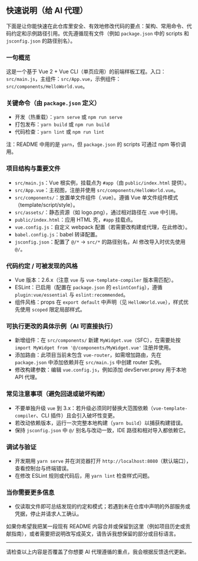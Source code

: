 ## 快速说明（给 AI 代理）

下面是让你能快速在此仓库里安全、有效地修改代码的要点：架构、常用命令、代码约定和示例路径引用。优先遵循现有文件（例如 `package.json` 中的 scripts 和 `jsconfig.json` 的路径别名）。

### 一句概览
这是一个基于 Vue 2 + Vue CLI（单页应用）的前端样板工程。入口：`src/main.js`，主组件：`src/App.vue`，示例组件：`src/components/HelloWorld.vue`。

### 关键命令（由 `package.json` 定义）
- 开发（热重载）：`yarn serve` 或 `npm run serve`
- 打包发布：`yarn build` 或 `npm run build`
- 代码检查：`yarn lint` 或 `npm run lint`

注：README 中用的是 `yarn`，但 `package.json` 的 scripts 可通过 npm 等价调用。

### 项目结构与重要文件
- `src/main.js`：Vue 根实例，挂载点为 `#app`（由 `public/index.html` 提供）。
- `src/App.vue`：主视图，注册并使用 `src/components/HelloWorld.vue`。
- `src/components/`：放置单文件组件（.vue）。遵循 Vue 单文件组件模式（template/script/style）。
- `src/assets/`：静态资源（如 logo.png），通过相对路径在 .vue 中引用。
- `public/index.html`：应用 HTML 壳，`#app` 挂载点。
- `vue.config.js`：自定义 webpack 配置（若需要改构建或代理，在此修改）。
- `babel.config.js`：babel 转译配置。
- `jsconfig.json`：配置了 `@/*` -> `src/*` 的路径别名，AI 修改导入时优先使用 `@/`。

### 代码约定 / 可被发现的风格
- Vue 版本：2.6.x（注意 `vue` 与 `vue-template-compiler` 版本需匹配）。
- ESLint：已启用（配置在 `package.json` 的 `eslintConfig`），遵循 `plugin:vue/essential` 与 `eslint:recommended`。
- 组件风格：props 在 `export default` 中声明（见 `HelloWorld.vue`），样式优先使用 `scoped` 限定局部样式。

### 可执行更改的具体示例（AI 可直接执行）
- 新增组件：在 `src/components/` 新建 `MyWidget.vue`（SFC），在需要处按 `import MyWidget from '@/components/MyWidget.vue'` 注册并使用。
- 添加路由：此项目当前未包含 `vue-router`，如需增加路由，先在 `package.json` 中添加依赖并在 `src/main.js` 中创建 router 实例。
- 修改构建参数：编辑 `vue.config.js`，例如添加 devServer.proxy 用于本地 API 代理。

### 常见注意事项（避免回退或破坏构建）
- 不要单独升级 `vue` 到 3.x：若升级必须同时替换大范围依赖（`vue-template-compiler`、CLI 插件）且会引入破坏性变更。
- 若改动依赖版本，运行一次完整本地构建（`yarn build`）以捕获构建错误。
- 保持 `jsconfig.json` 中 `@/` 别名与改动一致，IDE 路径和相对导入都依赖它。

### 调试与验证
- 开发期用 `yarn serve` 并在浏览器打开 `http://localhost:8080`（默认端口），查看控制台与终端错误。
- 在修改 ESLint 规则或代码后，用 `yarn lint` 检查样式问题。

### 当你需要更多信息
- 仅读取文件即可总结发现的约定和模式；若遇到未在仓库中声明的外部服务或凭据，停止并请求人工确认。

如果你希望我把某一段现有 README 内容合并或保留到这里（例如项目历史或贡献指南），或者需要把说明改写成英文，请告诉我想保留的部分或目标语言。

---
请检查以上内容是否覆盖了你想要 AI 代理遵循的重点，我会根据反馈迭代更新。
